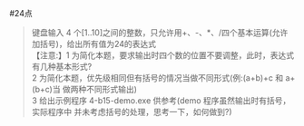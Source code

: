 #24点
> 键盘输入 4 个[1..10]之间的整数，只允许用+、-、*、/四个基本运算(允许加括号)，给出所有值为24的表达式  
【注意:】1 为简化本题，要求输出时四个数的位置不要调整，此时，表达式有几种基本形式?   
2 为简化本题，优先级相同但有括号的情况当做不同形式(例:(a+b)+c 和 a+(b+c)当
做两种不同形式输出)  
3 给出示例程序 4-b15-demo.exe 供参考(demo 程序虽然输出时有括号，实际程序中
       并未考虑括号的处理，思考一下，如何做到?)